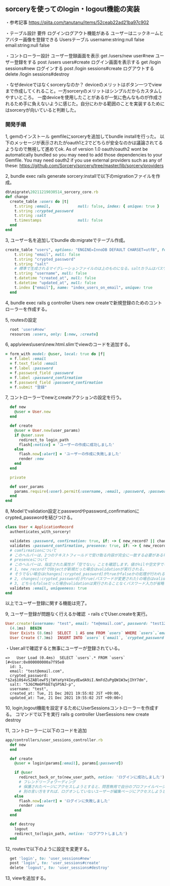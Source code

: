 ## sorceryを使ってのlogin・logout機能の実装

・参考記事
https://qiita.com/tanutanu/items/52ceab22ad21ba97c902

・テーブル設計
要件
    ログインログアウト機能がある
    ユーザーはニックネームとアバター画像を登録できる
Usersテーブル
    username:string:null false
    email:string:null false

・コントローラー設計
ユーザー登録画面を表示  get     /users/new  user#new
ユーザー登録をする      post    /users      users#create
ログイン画面を表示する  get     /login      sessions#new
ログインする            post    /login      sessions#create
ログアウトする          delete  /login      sessions#destroy

・なぜdeviceではなくsorceryなのか？
deviceのメリットはボタン一つでviewまで作成してくれること。一方sorceryのメリットはシンプルだからカスタムしやすいところ。
一度deviceを使用したことがあるが一気に色んなものが作成されるため手に負えないように感じた。自分にわかる範囲のことを実装するためにはsorceryが向いていると判断した。

### 開発手順
1, gemのインストール
gemfileにsorceryを追加してbundle installを行った。
以下のメッセージが表示されたがoauth1と2でどちらが安全なのかは議論されてるようなので無視して進めてok.
As of version 1.0 oauth/oauth2 wont be automatically bundled so you may need to add those dependencies to your Gemfile.
You may need oauth2 if you use external providers such as any of these: https://github.com/Sorcery/sorcery/tree/master/lib/sorcery/providers

2, bundle exec rails generate sorcery:installで以下のmigrationファイルを作成。

```ruby
db\migrate\20211219030514_sorcery_core.rb
def change
  create_table :users do |t|
    t.string :email,            null: false, index: { unique: true }
    t.string :crypted_password
    t.string :salt
    t.timestamps                null: false
  end
end
```

3, ユーザー名を追加してbundle db:migrateでテーブル作成。

```ruby
create_table "users", options: "ENGINE=InnoDB DEFAULT CHARSET=utf8", force: :cascade do |t|
    t.string "email", null: false
    t.string "crypted_password"
    t.string "salt"
    # 標準で生成されるマイグレーションファイルのは上のものになる。saltカラムはパスワードの暗号化のためのものである。
    t.string "username", null: false
    t.datetime "created_at", null: false
    t.datetime "updated_at", null: false
    t.index ["email"], name: "index_users_on_email", unique: true
  end
```

4, bundle exec rails g controller Users new createで新規登録のためのコントローラーを作成する。

5, routesの設定
```ruby
  root 'users#new'
  resources :users, only: [:new, :create]
```

6, app\views\users\new.html.slimでviewのコードを追加する。
```ruby
= form_with model: @user, local: true do |f|
  = f.label :email
  = f.text_field :email
  = f.label :password
  = f.password_field :password
  = f.label :password_confirmation
  = f.password_field :password_confirmation
  = f.submit "登録"
```

7, コントローラーでnewとcreateアクションの設定を行う。
```ruby
  def new
    @user = User.new
  end

  def create
    @user = User.new(user_params)
    if @user.save
      redirect_to login_path
      flash[:notice] = 'ユーザーの作成に成功しました'
    else
      flash.now[:alert] = 'ユーザーの作成に失敗しました'
      render :new
    end
  end

  private

  def user_params
    params.require(:user).permit(:username, :email, :password, :password_confirmation)
  end
end
```

8, Modelでvalidation設定とpasswordやpassword_confirmationにcrypted_passwordを結びつける。
```ruby
class User < ApplicationRecord
  authenticates_with_sorcery!

  validates :password, confirmation: true, if: -> { new_record? || changes[:crypted_password] }
  validates :password_confirmation, presence: true, if: -> { new_record? || changes[:crypted_password] }
  # comfirmationについて
  # このヘルパーは、2つのテキストフィールドで受け取る内容が完全に一致する必要がある場合に使います。たとえば、メールアドレスやパスワードで、確認フィールドを使うとします。このバリデーションヘルパーは仮想の属性を作成します。属性の名前は、確認したい属性名に「_confirmation」を追加したものになります。
  # presenceについて
  # このヘルパーは、指定された属性が「空でない」ことを確認します。値がnilや空文字でない(つまり空欄でもなければホワイトスペースでもない)ことを確認するために、内部でblank?メソッドを使っています。
  # 1, new_record?でObjectが新規だった場合はvalidationが実行される。
  # そうでない場合はchanges[:crypted_password]がtrueかfalseかの処理が行われる。
  # 2, changes[:crypted_password]がtrue(パスワードが変更された)の場合はvalidationが実行される。
  # 3, どちらもfalseだった場合validationは実行されることなくパスワード入力が省略される。
  validates :email, uniqueness: true
end
```
以上でユーザー登録に関する機能は完了。

9, ユーザー登録が問題なく行えるか確認
・rails cでUser.createを実行。
```ruby
User.create!(username: "test", email: "te@email.com", password: "test12345", password_confirmation: "test12345")
  (4.1ms)  BEGIN
  User Exists (8.6ms)  SELECT  1 AS one FROM `users` WHERE `users`.`email` = BINARY 'test@email.com' LIMIT 1
  User Create (7.3ms)  INSERT INTO `users` (`email`, `crypted_password`, `salt`, `username`, `created_at`, `updated_at`) VALUES ('test@email.com', '$2a$10$4vSZABlewF5jlWYaYpY4IeydEwdA9iI.NmFdZuPgQW1W3wjIhY7dm', '5J6CMm6PhbETq5PSNJ-p', 'test', '2021-12-21 19:55:02', '2021-12-21 19:55:02')
```

・User.allで確認すると無事にユーザーが登録されている。
```
=>   User Load (0.4ms)  SELECT `users`.* FROM `users`
[#<User:0x000000000a7f95e0
  id: 1,
  email: "test@email.com",
  crypted_password: "$2a$10$4vSZABlewF5jlWYaYpY4IeydEwdA9iI.NmFdZuPgQW1W3wjIhY7dm",
  salt: "5J6CMm6PhbETq5PSNJ-p",
  username: "test",
  created_at: Tue, 21 Dec 2021 19:55:02 JST +09:00,
  updated_at: Tue, 21 Dec 2021 19:55:02 JST +09:00>]
```

10, login,logout機能を設定するためにUserSessionsコントローラーを作成する。
コマンドで以下を実行
rails g controller UserSessions new create destroy

11, コントローラーに以下のコードを追加
```ruby
app/controllers/user_sessions_controller.rb
  def new
  end

  def create
    @user = login(params[:email], params[:password])

    if @user
      redirect_back_or_to(new_user_path, notice: 'ログインに成功しました')
      # フレンドリーフォワーディング
      # 保護されたページにアクセスしようとすると、問答無用で自分のプロファイルページに移動させられてしまいます。
      # 別の言い方をすれば、ログオンしていないユーザーが編集ページにアクセスしようとしていたなら、ユーザーがサインインした後にはその編集ページにリダイレクトされるようにするのが望ましい動作です。
    else
      flash.now[:alert] = 'ログインに失敗しました'
      render :new
    end
  end

  def destroy
    logout
    redirect_to(login_path, notice: 'ログアウトしました')
  end
```

12, routesで以下のように設定を変更する。
```ruby
  get 'login', to: 'user_sessions#new'  
  post 'login', to: 'user_sessions#create'  
  delete 'logout', to: 'user_sessions#destroy' 
```

13, viewを追加する。